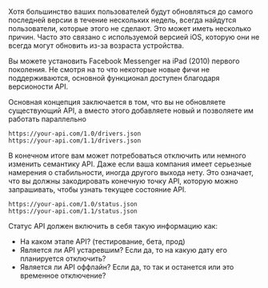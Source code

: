 Хотя большинство ваших пользователей будут обновляться до самого последней версии в течение нескольких недель, всегда найдутся пользователи, которые этого не сделают. Это может иметь несколько причин. Часто это связано с используемой версией iOS, которую они не всегда могут обновить из-за возраста устройства.

Вы можете установить Facebook Messenger на iPad (2010) первого поколения. Не смотря на то что некоторые новые фичи не поддерживаются, основной функционал доступен благодаря версионости API.

Основная концепция заключается в том, что вы не обновляете существующий API, а вместо этого добавляете новый и позволяете им работать параллельно

```
https://your-api.com/1.0/drivers.json
https://your-api.com/1.1/drivers.json
```

В конечном итоге вам может потребоваться отключить или немного изменить семантику API. Даже если ваша компания имеет серьезные намерения о стабильности, иногда другого выхода нету. Это означает, что вы должны закодировать конечную точку API, которую можно запрашивать, чтобы узнать текущее состояние API.

```
https://your-api.com/1.0/status.json
https://your-api.com/1.1/status.json
```

Статус API должен включить в себя такую информацию как:

 - На каком этапе API? (тестирование, бета, прод)
 - Является ли API устаревшим? Если да, то на какую дату его планируется отключить?
 - Является ли API оффлайн? Если да, то так и останется или это временное отключение?
